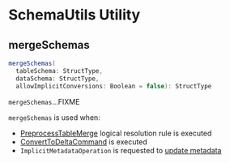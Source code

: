 # SchemaUtils Utility

## <span id="mergeSchemas"> mergeSchemas

```scala
mergeSchemas(
  tableSchema: StructType,
  dataSchema: StructType,
  allowImplicitConversions: Boolean = false): StructType
```

`mergeSchemas`...FIXME

`mergeSchemas` is used when:

* [PreprocessTableMerge](PreprocessTableMerge.md) logical resolution rule is executed
* [ConvertToDeltaCommand](commands/convert/ConvertToDeltaCommand.md) is executed
* `ImplicitMetadataOperation` is requested to [update metadata](ImplicitMetadataOperation.md#updateMetadata)
